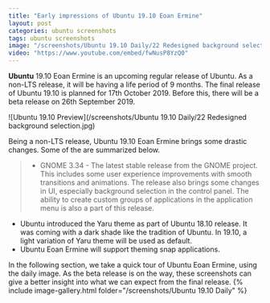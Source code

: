 ```yaml
---
title: "Early impressions of Ubuntu 19.10 Eoan Ermine"
layout: post
categories: ubuntu screenshots
tags: ubuntu screenshots
image: "/screenshots/Ubuntu 19.10 Daily/22 Redesigned background selection.jpg"
video: "https://www.youtube.com/embed/fwNusP8YzQ0"
---
```


**Ubuntu** 19.10 Eoan Ermine is an upcoming regular release of Ubuntu. As a non-LTS release, it will be having a life period of 9 months. The final release of Ubuntu 19.10 is planned for 17th October 2019. Before this, there will be a beta release on 26th September 2019.

![Ubuntu 19.10 Preview](/screenshots/Ubuntu 19.10 Daily/22 Redesigned background selection.jpg)

Being a non-LTS release, Ubuntu 19.10 Eoan Ermine brings some drastic changes. Some of the are summarized below.

> - GNOME 3.34 - The latest stable release from the GNOME project. This includes some user experience improvements with smooth transitions and animations.  The release also brings some changes in UI, especially background selection in the control panel. The ability to create custom groups of applications in the application menu is also a part of this release.
- Ubuntu introduced the Yaru theme as part of Ubuntu 18.10 release. It was coming with a dark shade like the tradition of Ubuntu. In 19.10, a light variation of Yaru theme will be used as default.
- Ubuntu Eoan Ermine will support theming snap applications.

In the following section, we take a quick tour of Ubuntu Eoan Ermine, using the daily image. As the beta release is on the way, these screenshots can give a better insight into what we can expect from the final release.
{% include image-gallery.html folder="/screenshots/Ubuntu 19.10 Daily" %}

 